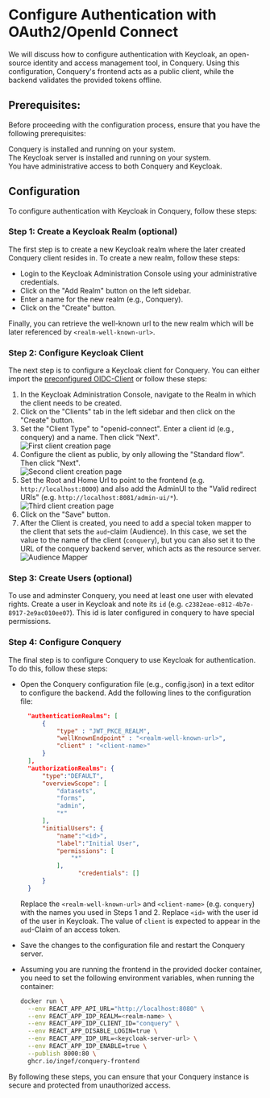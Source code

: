 # Configure Authentication with OAuth2/OpenId Connect

We will discuss how to configure authentication with Keycloak, an open-source identity and access management tool, in
Conquery.
Using this configuration, Conquery's frontend acts as a public client, while the backend validates the provided tokens
offline.

## Prerequisites:

Before proceeding with the configuration process, ensure that you have the following prerequisites:

Conquery is installed and running on your system.  
The Keycloak server is installed and running on your system.  
You have administrative access to both Conquery and Keycloak.

## Configuration

To configure authentication with Keycloak in Conquery, follow these steps:

### Step 1: Create a Keycloak Realm (optional)
The first step is to create a new Keycloak realm where the later created Conquery client resides in. To create a new realm, follow these steps:

- Login to the Keycloak Administration Console using your administrative credentials.
- Click on the "Add Realm" button on the left sidebar.
- Enter a name for the new realm (e.g., Conquery).
- Click on the "Create" button.

Finally, you can retrieve the well-known url to the new realm which will be later referenced by `<realm-well-known-url>`.

### Step 2: Configure Keycloak Client

The next step is to configure a Keycloak client for Conquery. You can either import the [preconfigured OIDC-Client](./resources/conquery.json) or follow these steps:

1. In the Keycloak Administration Console, navigate to the Realm in which the client needs to be created.
2. Click on the "Clients" tab in the left sidebar and then click on the "Create" button.
3. Set the "Client Type" to "openid-connect". Enter a client id (e.g., conquery) and a name. Then click "Next".  
   ![First client creation page](./resources/img/oidc_client_creation1.png)
4. Configure the client as public, by only allowing the "Standard flow". Then click "Next".  
   ![Second client creation page](./resources/img/oidc_client_creation2.png)
5. Set the Root and Home Url to point to the frontend (e.g. `http://localhost:8000`) and also add the AdminUI to the "Valid redirect URIs" (e.g. `http://localhost:8081/admin-ui/*`).
   ![Third client creation page](./resources/img/oidc_client_creation3.png)
6. Click on the "Save" button.
7. After the Client is created, you need to add a special token mapper to the client that sets the `aud`-claim (Audience). In this case, we set the value to the name of the client (`conquery`), but you can also set it to the URL of the conquery backend server, which acts as the resource server.
   ![Audience Mapper](./resources/img/aud_mapper.png)

### Step 3: Create Users (optional)
To use and adminster Conquery, you need at least one user with elevated rights.
Create a user in Keycloak and note its `id` (e.g. `c2382eae-e812-4b7e-8917-2e9ac010ee07`). This id is later configured in conquery to have special permissions.

### Step 4: Configure Conquery

The final step is to configure Conquery to use Keycloak for authentication. To do this, follow these steps:

- Open the Conquery configuration file (e.g., config.json) in a text editor to configure the backend.
  Add the following lines to the configuration file:
  ```json
    "authenticationRealms": [
        {
            "type" : "JWT_PKCE_REALM",
            "wellKnownEndpoint" : "<realm-well-known-url>",
            "client" : "<client-name>"
        }
    ],
    "authorizationRealms": {
        "type":"DEFAULT",
        "overviewScope": [
            "datasets",
            "forms",
            "admin",
            "*"
        ],
        "initialUsers": {
            "name":"<id>",
            "label":"Initial User",
            "permissions": [
                "*"
            ],
			      "credentials": []
        }
    }
  ```
  Replace the `<realm-well-known-url>` and `<client-name>` (e.g. `conquery`) with the names you used in Steps 1 and 2.
  Replace `<id>` with the user id of the user in Keycloak.
  The value of `client` is expected to appear in the `aud`-Claim of an access token. 

- Save the changes to the configuration file and restart the Conquery server.
- Assuming you are running the frontend in the provided docker container, you need to set the following environment
  variables, when running the container:
  ```bash
  docker run \
    --env REACT_APP_API_URL="http://localhost:8080" \
    --env REACT_APP_IDP_REALM=<realm-name> \
    --env REACT_APP_IDP_CLIENT_ID="conquery" \
    --env REACT_APP_DISABLE_LOGIN=true \
    --env REACT_APP_IDP_URL=<keycloak-server-url> \
    --env REACT_APP_IDP_ENABLE=true \
    --publish 8000:80 \
    ghcr.io/ingef/conquery-frontend
  ```

By following these steps, you can ensure that your Conquery instance is secure and protected from unauthorized access.